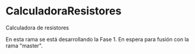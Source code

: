 # CalculadoraResistores
Calculadora de resistores

En esta rama se está desarrollando la Fase 1.
En espera para fusión con la rama "master".